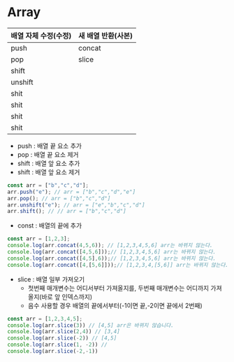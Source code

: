 # Array

배열 자체 수정(수정)  |  새 배열 반환(사본)
--|--
push  |  concat
pop |  slice
shift  |  
unshift  |  
shit  |  
shit  |  
shit  |  
shit  |  

* push : 배열 끝 요소 추가
* pop : 배열 끝 요소 제거
* shift : 배열 앞 요소 추가
* shift : 배열 앞 요소 제거

``` js
const arr = ["b","c","d"];
arr.push("e"); // arr = ["b","c","d","e"]
arr.pop(); // arr = ["b","c","d"]
arr.unshift("e"); // arr = ["e","b","c","d"]
arr.shift(); // // arr = ["b","c","d"]
```

* const : 배열의 끝에 추가

``` js
const arr = [1,2,3];
console.log(arr.concat(4,5,6)); // [1,2,3,4,5,6] arr는 바뀌지 않는다.
console.log(arr.concat([4,5,6]));// [1,2,3,4,5,6] arr는 바뀌지 않는다.
console.log(arr.concat([4,5],6));// [1,2,3,4,5,6] arr는 바뀌지 않는다.
console.log(arr.concat([4,[5,6]]));// [1,2,3,4,[5,6]] arr는 바뀌지 않는다.
```
* slice : 배열 일부 가져오기
  - 첫번째 매개변수는 어디서부터 가져올지를, 두번째 매개변수는 어디까지 가져올지(바로 앞 인덱스까지)
  - 음수 사용할 경우 배열의 끝에서부터(-1이면 끝,-2이면 끝에서 2번째)

``` js
const arr = [1,2,3,4,5];
console.log(arr.slice(3)) // [4,5] arr은 바뀌지 않습니다.
console.log(arr.slice(2,4)) // [3,4]
console.log(arr.slice(-2)) // [4,5]
console.log(arr.slice(1, -2)) //
console.log(arr.slice(-2,-1))
```
